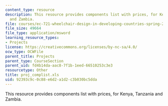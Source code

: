 ```yaml
---
content_type: resource
description: This resource provides components list with prices, for Kenya, Tanzania
  and Zambia.
file: courses/ec-721-wheelchair-design-in-developing-countries-spring-2009/92393c9c0c88e6d2a1d2c3b030bc5dda_proj_complist.xls
file_size: 49664
file_type: application/msword
learning_resource_types:
- Projects
license: https://creativecommons.org/licenses/by-nc-sa/4.0/
ocw_type: OCWFile
parent_title: Projects
parent_type: CourseSection
parent_uid: fd4b14da-aac8-7f1b-1eed-66510253c3e3
resourcetype: Other
title: proj_complist.xls
uid: 92393c9c-0c88-e6d2-a1d2-c3b030bc5dda
---
```

This resource provides components list with prices, for Kenya, Tanzania and Zambia.